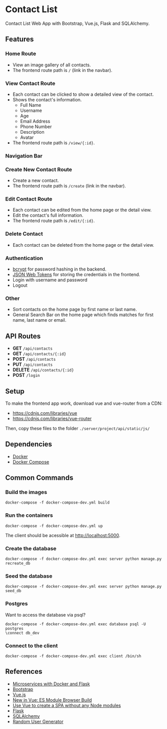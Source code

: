 # Contact List

Contact List Web App with Bootstrap, Vue.js, Flask and SQLAlchemy.

## Features

### Home Route
* View an image gallery of all contacts.
* The frontend route path is `/` (link in the navbar).

### View Contact Route
* Each contact can be clicked to show a detailed view of the contact.
* Shows the contact's information.
  * Full Name
  * Username
  * Age
  * Email Address
  * Phone Number
  * Description
  * Avatar
* The frontend route path is `/view/{:id}`.

### Navigation Bar

### Create New Contact Route
* Create a new contact.
* The frontend route path is `/create` (link in the navbar).

### Edit Contact Route
* Each contact can be edited from the home page or the detail view.
* Edit the contact's full information.
* The frontend route path is `/edit/{:id}`.

### Delete Contact
* Each contact can be deleted from the home page or the detail view.

### Authentication
* [bcrypt](https://en.wikipedia.org/wiki/Bcrypt) for password hashing in the backend.
* [JSON Web Tokens](https://jwt.io/) for storing the credentials in the frontend.
* Login with username and password
* Logout

### Other
* Sort contacts on the home page by first name or last name.
* General Search Bar on the home page which finds matches for first name, last name or email.

## API Routes
* **GET** `/api/contacts`
* **GET** `/api/contacts/{:id}`
* **POST** `/api/contacts`
* **PUT** `/api/contacts`
* **DELETE** `/api/contacts/{:id}`
* **POST** `/login`

## Setup
To make the frontend app work, download vue and vue-router from a CDN:
* https://cdnjs.com/libraries/vue
* https://cdnjs.com/libraries/vue-router

Then, copy these files to the folder `./server/project/api/static/js/`

## Dependencies
* [Docker](https://www.docker.com/)
* [Docker Compose](https://docs.docker.com/compose/)

## Common Commands

### Build the images

`docker-compose -f docker-compose-dev.yml build`

### Run the containers

`docker-compose -f docker-compose-dev.yml up`

The client should be acessible at [http://localhost:5000](http://localhost:5000).

### Create the database

`docker-compose -f docker-compose-dev.yml exec server python manage.py recreate_db`

### Seed the database

`docker-compose -f docker-compose-dev.yml exec server python manage.py seed_db`

### Postgres

Want to access the database via psql?

```
docker-compose -f docker-compose-dev.yml exec database psql -U postgres
\connect db_dev
```

### Connect to the client

`docker-compose -f docker-compose-dev.yml exec client /bin/sh`

## References
* [Microservices with Docker and Flask](https://github.com/testdrivenio/testdriven-app-2.4)
* [Bootstrap](https://getbootstrap.com/)
* [Vue.js](https://vuejs.org/)
* [New in Vue: ES Module Browser Build](https://vuejsdevelopers.com/2019/02/04/vue-es-module-browser-build/)
* [Use Vue to create a SPA without any Node modules](https://dev.to/arswaw/create-a-lightweight-componentized-spa-without-node-569j)
* [Flask](https://palletsprojects.com/p/flask/)
* [SQLAlchemy](https://www.sqlalchemy.org/)
* [Random User Generator](https://randomuser.me/)
